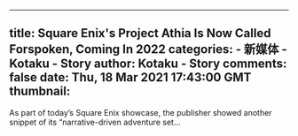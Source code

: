
---
title: Square Enix's Project Athia Is Now Called Forspoken, Coming In 2022
categories: 
    - 新媒体
    - Kotaku - Story
author: Kotaku - Story
comments: false
date: Thu, 18 Mar 2021 17:43:00 GMT
thumbnail: 
---

<div>   
As part of today’s Square Enix showcase, the publisher showed another snippet of its “narrative-driven adventure set…  
</div>
            